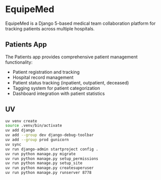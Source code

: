 # EquipeMed

EquipeMed is a Django 5-based medical team collaboration platform for tracking patients across multiple hospitals.

## Patients App

The Patients app provides comprehensive patient management functionality:

- Patient registration and tracking
- Hospital record management
- Patient status tracking (inpatient, outpatient, deceased)
- Tagging system for patient categorization
- Dashboard integration with patient statistics

## UV

```bash
uv venv create
source .venv/bin/activate
uv add django
uv add --group dev django-debug-toolbar
uv add --group prod gunicorn
uv sync
uv run django-admin startproject config .
uv run python manage.py migrate
uv run python manage.py setup_permissions
uv run python manage.py setup_site
uv run python manage.py createsuperuser
uv run python manage.py runserver 8778
```
